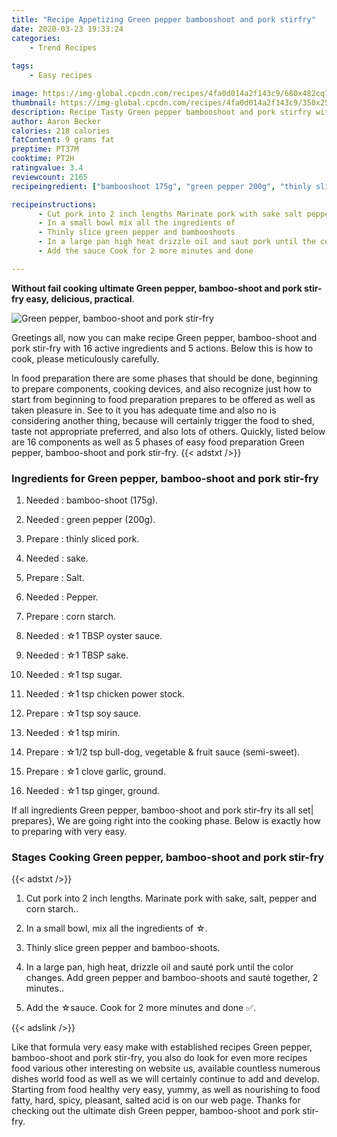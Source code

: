 ```yaml
---
title: "Recipe Appetizing Green pepper bambooshoot and pork stirfry"
date: 2020-03-23 19:33:24
categories:
    - Trend Recipes
    
tags:
    - Easy recipes

image: https://img-global.cpcdn.com/recipes/4fa0d014a2f143c9/680x482cq70/green-pepper-bamboo-shoot-and-pork-stir-fry-recipe-main-photo.jpg
thumbnail: https://img-global.cpcdn.com/recipes/4fa0d014a2f143c9/350x250cq70/green-pepper-bamboo-shoot-and-pork-stir-fry-recipe-main-photo.jpg
description: Recipe Tasty Green pepper bambooshoot and pork stirfry with 16 ingredients and 5 stages of easy cooking.
author: Aaron Becker
calories: 218 calories
fatContent: 9 grams fat
preptime: PT37M
cooktime: PT2H
ratingvalue: 3.4
reviewcount: 2165
recipeingredient: ["bambooshoot 175g", "green pepper 200g", "thinly sliced pork", "sake", "Salt", "Pepper", "corn starch", "1 TBSP oyster sauce", "1 TBSP sake", "1 tsp sugar", "1 tsp chicken power stock", "1 tsp soy sauce", "1 tsp mirin", "12 tsp bulldog vegetable  fruit sauce semisweet", "1 clove garlic ground", "1 tsp ginger ground"]

recipeinstructions: 
      - Cut pork into 2 inch lengths Marinate pork with sake salt pepper and corn starch 
      - In a small bowl mix all the ingredients of  
      - Thinly slice green pepper and bambooshoots 
      - In a large pan high heat drizzle oil and saut pork until the color changes Add green pepper and bambooshoots and saut together 2 minutes 
      - Add the sauce Cook for 2 more minutes and done 

---
```




**Without fail cooking ultimate Green pepper, bamboo-shoot and pork stir-fry easy, delicious, practical**. 


![Green pepper, bamboo-shoot and pork stir-fry](https://img-global.cpcdn.com/recipes/4fa0d014a2f143c9/680x482cq70/green-pepper-bamboo-shoot-and-pork-stir-fry-recipe-main-photo.jpg "Green pepper, bamboo-shoot and pork stir-fry")




Greetings all, now you can make recipe Green pepper, bamboo-shoot and pork stir-fry with 16 active ingredients and 5 actions. Below this is how to cook, please meticulously carefully.

In food preparation there are some phases that should be done, beginning to prepare components, cooking devices, and also recognize just how to start from beginning to food preparation prepares to be offered as well as taken pleasure in. See to it you has adequate time and also no is considering another thing, because will certainly trigger the food to shed, taste not appropriate preferred, and also lots of others. Quickly, listed below are 16 components as well as 5 phases of easy food preparation Green pepper, bamboo-shoot and pork stir-fry.
{{< adstxt />}}

### Ingredients for Green pepper, bamboo-shoot and pork stir-fry


1. Needed  : bamboo-shoot (175g).

1. Needed  : green pepper (200g).

1. Prepare  : thinly sliced pork.

1. Needed  : sake.

1. Prepare  : Salt.

1. Needed  : Pepper.

1. Prepare  : corn starch.

1. Needed  : ☆1 TBSP oyster sauce.

1. Needed  : ☆1 TBSP sake.

1. Needed  : ☆1 tsp sugar.

1. Needed  : ☆1 tsp chicken power stock.

1. Prepare  : ☆1 tsp soy sauce.

1. Needed  : ☆1 tsp mirin.

1. Prepare  : ☆1/2 tsp bull-dog, vegetable &amp; fruit sauce (semi-sweet).

1. Prepare  : ☆1 clove garlic, ground.

1. Needed  : ☆1 tsp ginger, ground.



If all ingredients Green pepper, bamboo-shoot and pork stir-fry its all set| prepares}, We are going right into the cooking phase. Below is exactly how to preparing with very easy.

### Stages Cooking Green pepper, bamboo-shoot and pork stir-fry

{{< adstxt />}}


1. Cut pork into 2 inch lengths. Marinate pork with sake, salt, pepper and corn starch..



1. In a small bowl, mix all the ingredients of ☆.



1. Thinly slice green pepper and bamboo-shoots.



1. In a large pan, high heat, drizzle oil and sauté pork until the color changes. Add green pepper and bamboo-shoots and sauté together, 2 minutes..



1. Add the ☆sauce. Cook for 2 more minutes and done ✅.





{{< adslink />}}

Like that formula very easy make with established recipes Green pepper, bamboo-shoot and pork stir-fry, you also do look for even more recipes food various other interesting on website us, available countless numerous dishes world food as well as we will certainly continue to add and develop. Starting from food healthy very easy, yummy, as well as nourishing to food fatty, hard, spicy, pleasant, salted acid is on our web page. Thanks for checking out the ultimate dish Green pepper, bamboo-shoot and pork stir-fry.
